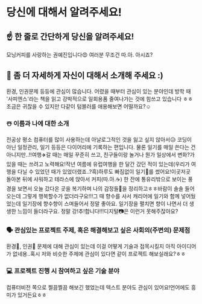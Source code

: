 # 당신에 대해서 알려주세요!

## ☝️ 한 줄로 간단하게 당신을 알려주세요!
모닝커피를 사랑하는 권예진입니다:heart_eyes: 여러분 무조건 따.아. 아시죠?
## 🙌 좀 더 자세하게 자신이 대해서 소개해 주세요 :)
환경, 인권문제 등등에 관심이 많습니다. 어렸을 때부터 관심이 있는 분야인데 방학 때 '사피엔스'라는 책을 읽고 강박적으로 일회용품 줄여나가는 것에 힘쓰고 있습니다
ㅎㅎ조금은 귀찮을 수 있지만 다같이 텀블러를 애용해보면 어떨까요?:relaxed:
### ☃️ 이름과 나에 대한 소개
전공상 평소 컴퓨터를 많이 사용하는데 아날로그적인 것을 잃고 싶지 않아서:disappointed_relieved: 코딩이 아닌 일정관리, 일기 등등은 다이어리에 기록하는 편입니다. 물론 일기를 매일 쓴다는 건 아니지만..!!여행:airplane:갈 때는 매일 꾸준히 쓰고, 친구들이랑 놀거나 뭔가 일상에서 변화?가 있을 때는 쓰려고 노력해요!작년 여름에 유럽여행을 한 달간 갔던 적이 있는데(우리가 여행을 다닐 수 있었던 때가 있었더랬죠..?흑)하루도 빠짐없이 일기:pencil:를 썼어요!이곳저곳 돌아본 뒤에 샤워하고 테라스에 앉아서 커피(따.아.:coffee:) 한 잔에 통유리밖으로 보이는 풍경을 보면서 오늘 갔다온 곳을 복기하며 나의 감정들:blue_heart:을 정리하고ㅎㅎ바람이 솔솔 들어오는데 그렇게 행복할수가 없더라구요!!!그 때 향수를 사서 캐리어에 일기와 함께 넣어뒀었는데 일기장에 향수향이 스며들어서 정말 좋아요. 일기장을 펼치면 향이 나면서 더 생생한 느낌이 들더라구요. 정말 강!추!합니다!!!디지털:camera:은 이런거 못해주잖아요?
### 🗣 관심있는 프로젝트 주제, 혹은 해결해보고 싶은 사회의(주변의) 문제점
환경:palm_tree:, 인권:pray: 문제에 대해 관심이 있는데 이걸 어떻게 기술과 접목시킬지 아직 아이디어가 없네용..혹시 저와 비슷한 주제에 관심이 있다면 같이 프로젝트 해보실래요?ㅎㅎ
### 💻 프로젝트 진행 시 참여하고 싶은 기술 분야
컴퓨터비전 쪽으로 찔끔찔끔 해보긴 했었는데 텍스트 분야도 관심이 있어요!언어에도 흥미가 있거든요ㅎㅎ
